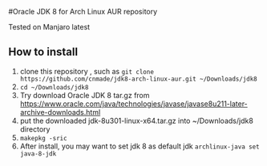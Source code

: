 #Oracle JDK 8 for Arch Linux AUR repository

Tested on Manjaro latest 


## How to install

1. clone this repository , such as `git clone https://github.com/cnmade/jdk8-arch-linux-aur.git ~/Downloads/jdk8`
2. `cd ~/Downloads/jdk8`
3. Try download Oracle JDK 8 tar.gz from https://www.oracle.com/java/technologies/javase/javase8u211-later-archive-downloads.html
4. put the downloaded jdk-8u301-linux-x64.tar.gz into ~/Downloads/jdk8 directory
5. `makepkg -sric`
6. After install, you may want to set jdk 8 as default jdk `archlinux-java set java-8-jdk`


